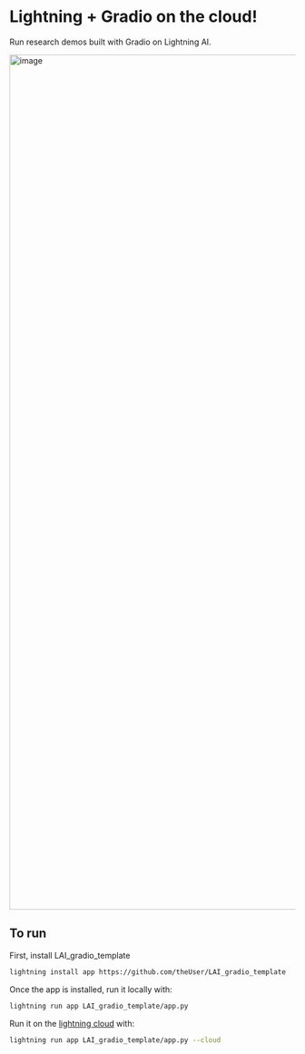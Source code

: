 # Lightning + Gradio on the cloud!
Run research demos built with Gradio on Lightning AI.

<img width="1507" alt="image" src="https://user-images.githubusercontent.com/3640001/196965750-adb1e701-3d7d-4f5c-8f82-977152aa4026.png">

## To run 

First, install LAI_gradio_template

```bash
lightning install app https://github.com/theUser/LAI_gradio_template
```

Once the app is installed, run it locally with:

```bash
lightning run app LAI_gradio_template/app.py
```

Run it on the [lightning cloud](lightning.ai) with:

```bash
lightning run app LAI_gradio_template/app.py --cloud
```
